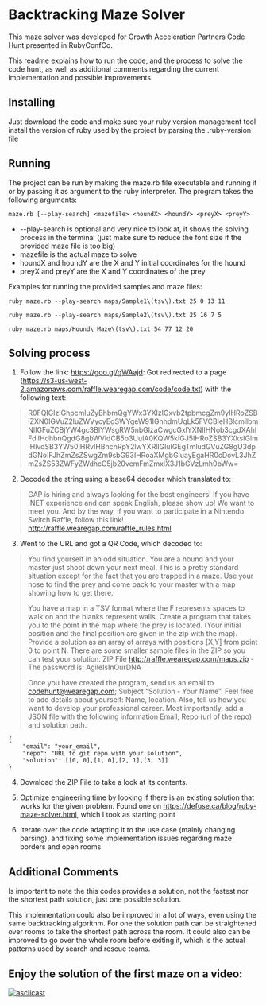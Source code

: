 # Backtracking Maze Solver

This maze solver was developed for Growth Acceleration Partners Code Hunt presented in RubyConfCo.

This readme explains how to run the code, and the process to solve the code hunt, as well as additional comments regarding the current implementation and possible improvements.

## Installing

Just download the code and make sure your ruby version management tool install the version of ruby used by the project by parsing the .ruby-version file

## Running

The project can be run by making the maze.rb file executable and running it or by passing it as argument to the ruby interpreter. The program takes the following arguments:

`maze.rb [--play-search] <mazefile> <houndX> <houndY> <preyX> <preyY>`

* --play-search is optional and very nice to look at, it shows the solving process in the terminal (just make sure to reduce the font size if the provided maze file is too big)
* mazefile is the actual maze to solve
* houndX and houndY are the X and Y initial coordinates for the hound
* preyX and preyY are the X and Y coordinates of the prey

Examples for running the provided samples and maze files:

`ruby maze.rb --play-search maps/Sample1\(tsv\).txt 25 0 13 11`

`ruby maze.rb --play-search maps/Sample2\(tsv\).txt 25 16 7 5`

`ruby maze.rb maps/Hound\ Maze\(tsv\).txt 54 77 12 20`

## Solving process

1. Follow the link: https://goo.gl/gWAajd: Got redirected to a page (https://s3-us-west-2.amazonaws.com/raffle.wearegap.com/code/code.txt) with the following text:

> R0FQIGlzIGhpcmluZyBhbmQgYWx3YXlzIGxvb2tpbmcgZm9yIHRoZSBiZXN0IGVuZ2luZWVycyEgSWYgeW91IGhhdmUgLk5FVCBleHBlcmllbmNlIGFuZCBjYW4gc3BlYWsgRW5nbGlzaCwgcGxlYXNlIHNob3cgdXAhIFdlIHdhbnQgdG8gbWVldCB5b3UuIA0KQW5kIGJ5IHRoZSB3YXksIGlmIHlvdSB3YW50IHRvIHBhcnRpY2lwYXRlIGluIGEgTmludGVuZG8gU3dpdGNoIFJhZmZsZSwgZm9sbG93IHRoaXMgbGluayEgaHR0cDovL3JhZmZsZS53ZWFyZWdhcC5jb20vcmFmZmxlX3J1bGVzLmh0bWw=

2. Decoded the string using a base64 decoder which translated to:

> GAP is hiring and always looking for the best engineers! If you have .NET experience and can speak English, please show up! We want to meet you. 
> And by the way, if you want to participate in a Nintendo Switch Raffle, follow this link! http://raffle.wearegap.com/raffle_rules.html

3.  Went to the URL and got a QR Code, which decoded to:

> You find yourself in an odd situation. You are a hound and your master just shoot down your next meal. This is a pretty standard situation except for the fact that you are trapped in a maze. Use your nose to find the prey and come back to your master with a map showing how to get there.  
>
> You have a map in a TSV format where the F represents spaces to walk on and the blanks represent walls. Create a program that takes you to the point in the map where the prey is located. (Your initial position and the final position are given in the zip with the map). Provide a solution as an array of arrays with positions [X,Y] from point 0 to point N. There are some smaller sample files in the ZIP so you can test your solution.  ZIP File http://raffle.wearegap.com/maps.zip - The password is: AgileIsInOurDNA
> 
> Once you have created the program, send us an email to codehunt@wearegap.com; Subject “Solution - Your Name”. Feel free to add details about yourself: Name, location. Also, tell us how you want to develop your professional career.  Most importantly, add a JSON file with the following information Email, Repo (url of the repo) and solution path.

```
{
    "email": "your_email",
    "repo": "URL to git repo with your solution",
    "solution": [[0, 0],[1, 0],[2, 1],[3, 3]]
}
```

4. Download the ZIP File to take a look at its contents.

5. Optimize engineering time by looking if there is an existing solution that works for the given problem. Found one on https://defuse.ca/blog/ruby-maze-solver.html, which I took as starting point

6. Iterate over the code adapting it to the use case (mainly changing parsing), and fixing some implementation issues regarding maze borders and open rooms

## Additional Comments

Is important to note the this codes provides a solution, not the fastest nor the shortest path solution, just one possible solution.

This implementation could also be improved in a lot of ways, even using the same backtracking algorithm. For one the solution path can be straightened over rooms to take the shortest path across the room. It could also can be improved to go over the whole room before exiting it, which is the actual patterns used by search and rescue teams.

## Enjoy the solution of the first maze on a video:

[![asciicast](https://asciinema.org/a/JVt9p9FcWW1RKiJNmmXpC2Mpq.png)](https://asciinema.org/a/JVt9p9FcWW1RKiJNmmXpC2Mpq)
